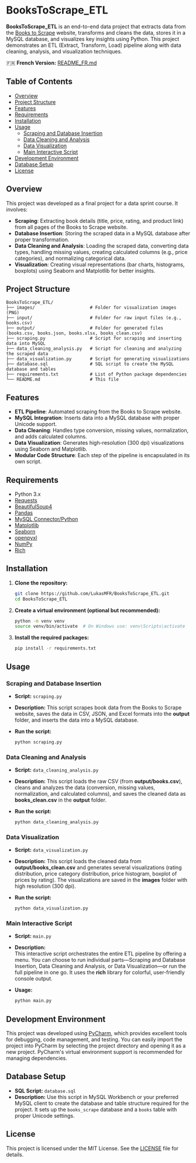 # BooksToScrape_ETL

**BooksToScrape_ETL** is an end-to-end data project that extracts data from the [Books to Scrape](http://books.toscrape.com/) website, transforms and cleans the data, stores it in a MySQL database, and visualizes key insights using Python. This project demonstrates an ETL (Extract, Transform, Load) pipeline along with data cleaning, analysis, and visualization techniques.

🇫🇷 **French Version:** [README_FR.md](README_FR.md)

## Table of Contents

- [Overview](#overview)
- [Project Structure](#project-structure)
- [Features](#features)
- [Requirements](#requirements)
- [Installation](#installation)
- [Usage](#usage)
  - [Scraping and Database Insertion](#scraping-and-database-insertion)
  - [Data Cleaning and Analysis](#data-cleaning-and-analysis)
  - [Data Visualization](#data-visualization)
  - [Main Interactive Script](#main-interactive-script)
- [Development Environment](#development-environment)
- [Database Setup](#database-setup)
- [License](#license)

## Overview

This project was developed as a final project for a data sprint course. It involves:

- **Scraping**: Extracting book details (title, price, rating, and product link) from all pages of the Books to Scrape website.
- **Database Insertion**: Storing the scraped data in a MySQL database after proper transformation.
- **Data Cleaning and Analysis**: Loading the scraped data, converting data types, handling missing values, creating calculated columns (e.g., price categories), and normalizing categorical data.
- **Visualization**: Creating visual representations (bar charts, histograms, boxplots) using Seaborn and Matplotlib for better insights.

## Project Structure

```plaintext
BooksToScrape_ETL/
├── images/                     # Folder for visualization images (PNG)
├── input/                      # Folder for raw input files (e.g., books.csv)
├── output/                     # Folder for generated files (books.csv, books.json, books.xlsx, books_clean.csv)
├── scraping.py                 # Script for scraping and inserting data into MySQL
├── data_cleaning_analysis.py   # Script for cleaning and analyzing the scraped data
├── data_visualization.py       # Script for generating visualizations
├── database.sql                # SQL script to create the MySQL database and tables
├── requirements.txt            # List of Python package dependencies
└── README.md                   # This file
```

## Features

- **ETL Pipeline**: Automated scraping from the Books to Scrape website.
- **MySQL Integration**: Inserts data into a MySQL database with proper Unicode support.
- **Data Cleaning**: Handles type conversion, missing values, normalization, and adds calculated columns.
- **Data Visualization**: Generates high-resolution (300 dpi) visualizations using Seaborn and Matplotlib.
- **Modular Code Structure**: Each step of the pipeline is encapsulated in its own script.

## Requirements

- Python 3.x
- [Requests](https://docs.python-requests.org/)
- [BeautifulSoup4](https://www.crummy.com/software/BeautifulSoup/)
- [Pandas](https://pandas.pydata.org/)
- [MySQL Connector/Python](https://dev.mysql.com/doc/connector-python/en/)
- [Matplotlib](https://matplotlib.org/)
- [Seaborn](https://seaborn.pydata.org/)
- [openpyxl](https://pypi.org/project/openpyxl/)
- [NumPy](https://numpy.org/)
- [Rich](https://rich.readthedocs.io/)

## Installation

1. **Clone the repository:**

   ```bash
   git clone https://github.com/LukasMFR/BooksToScrape_ETL.git
   cd BooksToScrape_ETL
   ```

2. **Create a virtual environment (optional but recommended):**

   ```bash
   python -m venv venv
   source venv/bin/activate  # On Windows use: venv\Scripts\activate
   ```

3. **Install the required packages:**

   ```bash
   pip install -r requirements.txt
   ```

## Usage

### Scraping and Database Insertion

- **Script:** `scraping.py`
- **Description:** This script scrapes book data from the Books to Scrape website, saves the data in CSV, JSON, and Excel formats into the **output** folder, and inserts the data into a MySQL database.
- **Run the script:**

  ```bash
  python scraping.py
  ```

### Data Cleaning and Analysis

- **Script:** `data_cleaning_analysis.py`
- **Description:** This script loads the raw CSV (from **output/books.csv**), cleans and analyzes the data (conversion, missing values, normalization, and calculated columns), and saves the cleaned data as **books_clean.csv** in the **output** folder.
- **Run the script:**

  ```bash
  python data_cleaning_analysis.py
  ```

### Data Visualization

- **Script:** `data_visualization.py`
- **Description:** This script loads the cleaned data from **output/books_clean.csv** and generates several visualizations (rating distribution, price category distribution, price histogram, boxplot of prices by rating). The visualizations are saved in the **images** folder with high resolution (300 dpi).
- **Run the script:**

  ```bash
  python data_visualization.py
  ```

### Main Interactive Script

- **Script:** `main.py`
- **Description:**  
  This interactive script orchestrates the entire ETL pipeline by offering a menu. You can choose to run individual parts—Scraping and Database Insertion, Data Cleaning and Analysis, or Data Visualization—or run the full pipeline in one go. It uses the **rich** library for colorful, user-friendly console output.
- **Usage:**

  ```bash
  python main.py
  ```

## Development Environment

This project was developed using [PyCharm](https://www.jetbrains.com/pycharm/), which provides excellent tools for debugging, code management, and testing. You can easily import the project into PyCharm by selecting the project directory and opening it as a new project. PyCharm's virtual environment support is recommended for managing dependencies.

## Database Setup

- **SQL Script:** `database.sql`
- **Description:** Use this script in MySQL Workbench or your preferred MySQL client to create the database and table structure required for the project. It sets up the `books_scrape` database and a `books` table with proper Unicode settings.

## License

This project is licensed under the MIT License. See the [LICENSE](LICENSE) file for details.
